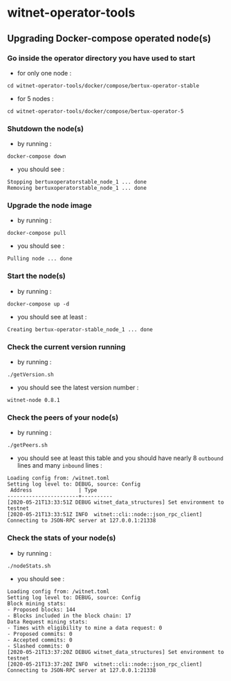 # witnet-operator-tools
## Upgrading Docker-compose operated node(s)
### Go inside the operator directory you have used to start
- for only one node :
```
cd witnet-operator-tools/docker/compose/bertux-operator-stable
```
- for 5 nodes :
```
cd witnet-operator-tools/docker/compose/bertux-operator-5
```
### Shutdown the node(s)
- by running :
```
docker-compose down
```
- you should see :
```
Stopping bertuxoperatorstable_node_1 ... done
Removing bertuxoperatorstable_node_1 ... done
```
### Upgrade the node image
- by running :
```
docker-compose pull
```
- you should see :
```
Pulling node ... done
```
### Start the node(s)
- by running :
```
docker-compose up -d
```
- you should see at least :
```
Creating bertux-operator-stable_node_1 ... done
```
### Check the current version running
- by running :
```
./getVersion.sh
```
- you should see the latest version number :
```
witnet-node 0.8.1
```
### Check the peers of your node(s)
- by running :
```
./getPeers.sh
```
- you should see at least this table and you should have nearly 8 `outbound` lines and many `inbound` lines :
```
Loading config from: /witnet.toml
Setting log level to: DEBUG, source: Config
 Address               | Type 
-----------------------+----------
[2020-05-21T13:33:51Z DEBUG witnet_data_structures] Set environment to testnet
[2020-05-21T13:33:51Z INFO  witnet::cli::node::json_rpc_client] Connecting to JSON-RPC server at 127.0.0.1:21338
```
### Check the stats of your node(s)
- by running :
```
./nodeStats.sh
```
- you should see :
```
Loading config from: /witnet.toml
Setting log level to: DEBUG, source: Config
Block mining stats:
- Proposed blocks: 144
- Blocks included in the block chain: 17
Data Request mining stats:
- Times with eligibility to mine a data request: 0
- Proposed commits: 0
- Accepted commits: 0
- Slashed commits: 0
[2020-05-21T13:37:20Z DEBUG witnet_data_structures] Set environment to testnet
[2020-05-21T13:37:20Z INFO  witnet::cli::node::json_rpc_client] Connecting to JSON-RPC server at 127.0.0.1:21338
```
